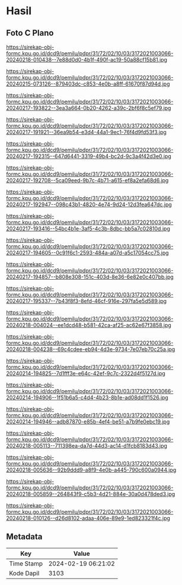 # Hasil

## Foto C Plano

https://sirekap-obj-formc.kpu.go.id/dcd9/pemilu/pdpr/31/72/02/10/03/3172021003066-20240218-010438--7e88d0d0-4b1f-490f-ac19-50a88cf15b81.jpg

https://sirekap-obj-formc.kpu.go.id/dcd9/pemilu/pdpr/31/72/02/10/03/3172021003066-20240215-073126--879403dc-c853-4e0b-a8ff-61670f87d94d.jpg

https://sirekap-obj-formc.kpu.go.id/dcd9/pemilu/pdpr/31/72/02/10/03/3172021003066-20240217-193822--3ea3a664-0b20-4262-a39c-2bf6f8c5ef79.jpg

https://sirekap-obj-formc.kpu.go.id/dcd9/pemilu/pdpr/31/72/02/10/03/3172021003066-20240217-191921--36ea9b54-e3d4-44a1-9ec1-76f4d9fd53f3.jpg

https://sirekap-obj-formc.kpu.go.id/dcd9/pemilu/pdpr/31/72/02/10/03/3172021003066-20240217-192315--647d6441-3319-49b4-bc2d-9c3a4f42d3e0.jpg

https://sirekap-obj-formc.kpu.go.id/dcd9/pemilu/pdpr/31/72/02/10/03/3172021003066-20240217-192708--5ca09eed-9b7c-4b71-a615-ef8a2efa68d6.jpg

https://sirekap-obj-formc.kpu.go.id/dcd9/pemilu/pdpr/31/72/02/10/03/3172021003066-20240217-192947--098c43b1-4820-4e74-9d24-12d3fea647dc.jpg

https://sirekap-obj-formc.kpu.go.id/dcd9/pemilu/pdpr/31/72/02/10/03/3172021003066-20240217-193416--54bc4b1e-3af5-4c3b-8dbc-bb5a7c02810d.jpg

https://sirekap-obj-formc.kpu.go.id/dcd9/pemilu/pdpr/31/72/02/10/03/3172021003066-20240217-194605--0c91f6c1-2593-484a-a07d-a5c17054cc75.jpg

https://sirekap-obj-formc.kpu.go.id/dcd9/pemilu/pdpr/31/72/02/10/03/3172021003066-20240217-194857--b808e308-151c-403d-8e36-6e82e0c407bb.jpg

https://sirekap-obj-formc.kpu.go.id/dcd9/pemilu/pdpr/31/72/02/10/03/3172021003066-20240217-195337--7b43f8f3-8efd-46cf-916e-297fa5e5d589.jpg

https://sirekap-obj-formc.kpu.go.id/dcd9/pemilu/pdpr/31/72/02/10/03/3172021003066-20240218-004024--ee1dcd48-b581-42ca-af25-ac62e67f3858.jpg

https://sirekap-obj-formc.kpu.go.id/dcd9/pemilu/pdpr/31/72/02/10/03/3172021003066-20240218-004238--69c4cdee-eb94-4d3e-9734-7e07eb70c25a.jpg

https://sirekap-obj-formc.kpu.go.id/dcd9/pemilu/pdpr/31/72/02/10/03/3172021003066-20240214-194825--7d1fff3e-e64c-42ef-9c7c-2322d4f5127d.jpg

https://sirekap-obj-formc.kpu.go.id/dcd9/pemilu/pdpr/31/72/02/10/03/3172021003066-20240214-194906--1f51b6a5-c4d4-4b23-8b1e-ad08dd1f1526.jpg

https://sirekap-obj-formc.kpu.go.id/dcd9/pemilu/pdpr/31/72/02/10/03/3172021003066-20240214-194946--adb87870-e85b-4ef4-be51-a7b9fe0ebc19.jpg

https://sirekap-obj-formc.kpu.go.id/dcd9/pemilu/pdpr/31/72/02/10/03/3172021003066-20240218-005113--711398ea-da7d-44d3-ac14-d1fcb8183d43.jpg

https://sirekap-obj-formc.kpu.go.id/dcd9/pemilu/pdpr/31/72/02/10/03/3172021003066-20240218-005636--92b9ddd9-a8f9-4e0b-a445-790c600a0944.jpg

https://sirekap-obj-formc.kpu.go.id/dcd9/pemilu/pdpr/31/72/02/10/03/3172021003066-20240218-005859--264843f9-c5b3-4d21-884e-30a0d478ded3.jpg

https://sirekap-obj-formc.kpu.go.id/dcd9/pemilu/pdpr/31/72/02/10/03/3172021003066-20240218-010126--d26d8102-adaa-406e-89e9-1ed823321f4c.jpg


## Metadata

| Key        | Value               |
| ---------- | ------------------- |
| Time Stamp | 2024-02-19 06:21:02 |
| Kode Dapil | 3103                |




